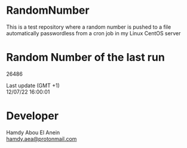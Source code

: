 # RandomNumber    
This is a test repository where a random number is pushed to a file automatically passwordless from a cron job in my Linux CentOS server    
# Random Number of the last run   
26486
      
Last update (GMT +1)    
12/07/22 16:00:01
# Developer    
Hamdy Abou El Anein   
hamdy.aea@protonmail.com
